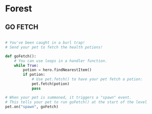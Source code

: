 # Forest




## GO FETCH


```Python

# You've been caught in a burl trap!
# Send your pet to fetch the health potions!

def goFetch():
    # You can use loops in a handler function.
    while True:
        potion = hero.findNearestItem()
        if potion:
            # Use pet.fetch() to have your pet fetch a potion:
            pet.fetch(potion)
            pass

# When your pet is summoned, it triggers a "spawn" event.
# This tells your pet to run goFetch() at the start of the level
pet.on("spawn", goFetch)


```



```Python



```



```Python



```



```Python



```



```Python



```



```Python



```



```Python



```



```Python



```



```Python



```



```Python



```



```Python



```



```Python



```



```Python



```



```Python



```



```Python



```


